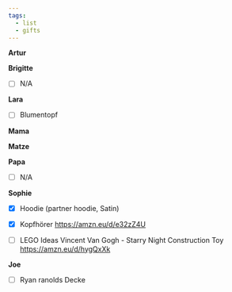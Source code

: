 ```yaml
---
tags:
  - list
  - gifts
---
```


**Artur**


**Brigitte**
- [ ]  N/A

**Lara**
- [ ] Blumentopf 

**Mama**


**Matze**


**Papa**
- [ ] N/A

**Sophie**
- [x] Hoodie (partner hoodie, Satin) 
- [x] Kopfhörer https://amzn.eu/d/e32zZ4U 
- [ ] LEGO Ideas Vincent Van Gogh - Starry Night Construction Toy https://amzn.eu/d/hygQxXk


**Joe**
- [ ] Ryan ranolds Decke 
